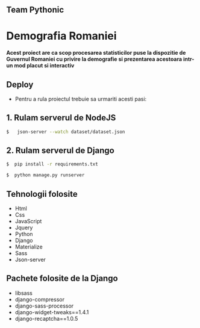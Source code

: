 ## Team Pythonic

# Demografia Romaniei 

####  Acest proiect are ca scop procesarea statisticilor puse la dispozitie de Guvernul Romaniei cu privire la demografie si prezentarea acestoara intr-un mod placut si interactiv


## Deploy
* Pentru a rula proiectul trebuie sa urmariti acesti pasi:

## 1. Rulam serverul de NodeJS
 ```sh
$   json-server --watch dataset/dataset.json 

```
## 2. Rulam serverul de Django


 ```sh
$  pip install -r requirements.txt 
```

 ```sh
$  python manage.py runserver 
```

## Tehnologii folosite
* Html
* Css
* JavaScript
* Jquery
* Python
* Django
* Materialize
* Sass
* Json-server

## Pachete folosite de la Django
* libsass
* django-compressor
* django-sass-processor
* django-widget-tweaks==1.4.1
* django-recaptcha==1.0.5
